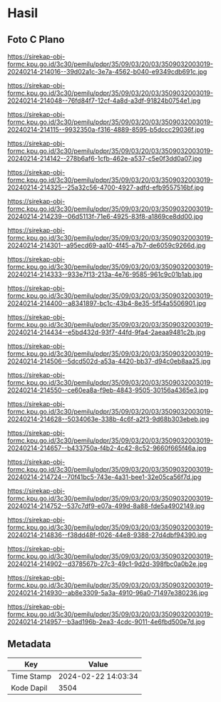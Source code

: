 # Hasil

## Foto C Plano

https://sirekap-obj-formc.kpu.go.id/3c30/pemilu/pdpr/35/09/03/20/03/3509032003019-20240214-214016--39d02a1c-3e7a-4562-b040-e9349cdb691c.jpg

https://sirekap-obj-formc.kpu.go.id/3c30/pemilu/pdpr/35/09/03/20/03/3509032003019-20240214-214048--76fd84f7-12cf-4a8d-a3df-91824b0754e1.jpg

https://sirekap-obj-formc.kpu.go.id/3c30/pemilu/pdpr/35/09/03/20/03/3509032003019-20240214-214115--9932350a-f316-4889-8595-b5dccc29036f.jpg

https://sirekap-obj-formc.kpu.go.id/3c30/pemilu/pdpr/35/09/03/20/03/3509032003019-20240214-214142--278b6af6-1cfb-462e-a537-c5e0f3dd0a07.jpg

https://sirekap-obj-formc.kpu.go.id/3c30/pemilu/pdpr/35/09/03/20/03/3509032003019-20240214-214325--25a32c56-4700-4927-adfd-efb9557516bf.jpg

https://sirekap-obj-formc.kpu.go.id/3c30/pemilu/pdpr/35/09/03/20/03/3509032003019-20240214-214239--06d5113f-71e6-4925-83f8-a1869ce8dd00.jpg

https://sirekap-obj-formc.kpu.go.id/3c30/pemilu/pdpr/35/09/03/20/03/3509032003019-20240214-214301--a95ecd69-aa10-4f45-a7b7-de6059c9266d.jpg

https://sirekap-obj-formc.kpu.go.id/3c30/pemilu/pdpr/35/09/03/20/03/3509032003019-20240214-214333--933e7f13-213a-4e76-9585-961c9c01b1ab.jpg

https://sirekap-obj-formc.kpu.go.id/3c30/pemilu/pdpr/35/09/03/20/03/3509032003019-20240214-214400--a8341897-bc1c-43b4-8e35-5f54a5506901.jpg

https://sirekap-obj-formc.kpu.go.id/3c30/pemilu/pdpr/35/09/03/20/03/3509032003019-20240214-214434--e5bd432d-93f7-44fd-9fa4-2aeaa9481c2b.jpg

https://sirekap-obj-formc.kpu.go.id/3c30/pemilu/pdpr/35/09/03/20/03/3509032003019-20240214-214506--5dcd502d-a53a-4420-bb37-d94c0eb8aa25.jpg

https://sirekap-obj-formc.kpu.go.id/3c30/pemilu/pdpr/35/09/03/20/03/3509032003019-20240214-214550--ce60ea8a-f9eb-4843-9505-30156a4365e3.jpg

https://sirekap-obj-formc.kpu.go.id/3c30/pemilu/pdpr/35/09/03/20/03/3509032003019-20240214-214628--5034063e-338b-4c6f-a2f3-9d68b303ebeb.jpg

https://sirekap-obj-formc.kpu.go.id/3c30/pemilu/pdpr/35/09/03/20/03/3509032003019-20240214-214657--b433750a-f4b2-4c42-8c52-9660f665f46a.jpg

https://sirekap-obj-formc.kpu.go.id/3c30/pemilu/pdpr/35/09/03/20/03/3509032003019-20240214-214724--70f41bc5-743e-4a31-bee1-32e05ca56f7d.jpg

https://sirekap-obj-formc.kpu.go.id/3c30/pemilu/pdpr/35/09/03/20/03/3509032003019-20240214-214752--537c7df9-e07a-499d-8a88-fde5a4902149.jpg

https://sirekap-obj-formc.kpu.go.id/3c30/pemilu/pdpr/35/09/03/20/03/3509032003019-20240214-214836--f38dd48f-f026-44e8-9388-27d4dbf94390.jpg

https://sirekap-obj-formc.kpu.go.id/3c30/pemilu/pdpr/35/09/03/20/03/3509032003019-20240214-214902--d378567b-27c3-49c1-9d2d-398fbc0a0b2e.jpg

https://sirekap-obj-formc.kpu.go.id/3c30/pemilu/pdpr/35/09/03/20/03/3509032003019-20240214-214930--ab8e3309-5a3a-4910-96a0-71497e380236.jpg

https://sirekap-obj-formc.kpu.go.id/3c30/pemilu/pdpr/35/09/03/20/03/3509032003019-20240214-214957--b3ad196b-2ea3-4cdc-9011-4e6fbd500e7d.jpg


## Metadata

| Key        | Value               |
| ---------- | ------------------- |
| Time Stamp | 2024-02-22 14:03:34 |
| Kode Dapil | 3504                |



